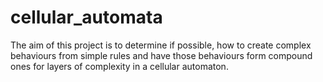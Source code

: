 # cellular_automata
The aim of this project is to determine if possible, how to create complex behaviours from simple rules and have those behaviours form compound ones for layers of complexity in a cellular automaton. 
